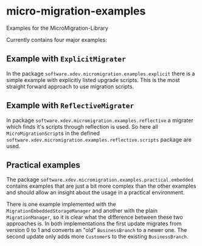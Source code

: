 # micro-migration-examples
Examples for the MicroMigration-Library

Currently contains four major examples:
## Example with `ExplicitMigrater`
In the package `software.xdev.micromigration.examples.explicit` there is a simple example with explicitly listed upgrade scripts.
This is the most straight forward approach to use migration scripts.

## Example with `ReflectiveMigrater`
In package `software.xdev.micromigration.examples.reflective` a migrater which finds it's scripts through reflection is used.
So here all `MicroMigrationScript`s in the defined  `software.xdev.micromigration.examples.reflective.scripts` package are used.

## Practical examples
The package `software.xdev.micromigration.examples.practical.embedded` contains examples
that are just a bit more complex than the other examples and should allow an insight about the usage in a 
practical environment.

There is one example implemented with the `MigrationEmbeddedStorageManager` and another with the
plain `MigrationManager`, so it is clear what the difference between these two approaches is.
In both implementations the first update migrates from version 0 to 1 and converts an "old" `BusinessBranch`
to a newer one. The second update only adds more `Customer`s to the existing `BusinessBranch`.
